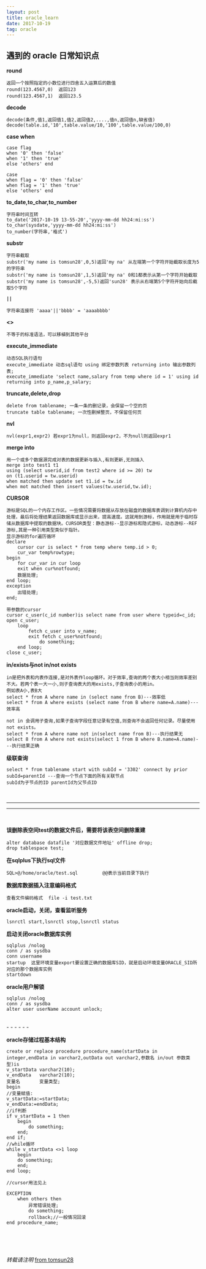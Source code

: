 ```yaml
---
layout: post
title: oracle_learn
date: 2017-10-19
tag: oracle
---
```


## 遇到的 oracle 日常知识点

**round**

	返回一个按照指定的小数位进行四舍五入运算后的数值
	round(123.4567,0)  返回123
	round(123.4567,1)  返回123.5

**decode**

	decode(条件,值1,返回值1,值2,返回值2,....,值n,返回值n,缺省值)
	decode(table.id,'10',table.value/10,'100',table.value/100,0)

**case when**

	case flag
	when '0' then 'false'
	when '1' then 'true'
	else 'others' end
	
	case
	when flag = '0' then 'false'
	when flag = '1' then 'true'
	else 'others' end

**to_date,to_char,to_number**

	字符串时间互转
	to_date('2017-10-19 13-55-20','yyyy-mm-dd hh24:mi:ss')
	to_char(sysdate,'yyyy-mm-dd hh24:mi:ss')
	to_number(字符串,'格式')

**substr**

	字符串截取
	substr('my name is tomsun28',0,5)返回'my na' 从左端第一个字符开始截取长度为5的字符串 
	substr('my name is tomsun28',1,5)返回'my na' 0和1都表示从第一个字符开始截取
	substr('my name is tomsun28',-5,5)返回'sun28' 表示从右端第5个字符开始向后截取5个字符

**`||`**

	字符串连接符 'aaaa'||'bbbb' = 'aaaabbbb'

**<>**

	不等于的标准语法，可以移植到其他平台

**execute_immediate**

	动态SQL执行语句
	execute_immediate 动态sql语句 using 绑定参数列表 returning into 输出参数列表;
	execute_immediate 'select name,salary from temp where id = 1' using id returning into p_name,p_salary;

**truncate,delete,drop**

	delete from tablename; 一条一条的删记录，会保留一个空的页
	truncate table tablename; 一次性删掉整页，不保留任何页

**nvl**

	nvl(expr1,expr2) 若expr1为null，则返回expr2，不为null则返回expr1

**merge into**

	用一个或多个数据源完成对表的数据更新与插入,有则更新,无则插入
	merge into test1 t1
	using (select userid,id from test2 where id >= 20) tw
	on (t1.userid = tw.userid)
	when matched then update set t1.id = tw.id
	when mot matched then insert values(tw.userid,tw.id);

**CURSOR**

	游标是SQL的一个内存工作区。一些情况需要将数据从存放在磁盘的数据库表调到计算机内存中处理，最后将处理结果返回数据库或显示出来，提高速度。这就用到游标，作用就是用于临时存储从数据库中提取的数据块。CURSOR类型：静态游标--显示游标和隐式游标，动态游标--REF游标,其是一种引用类型类似于指针。
	显示游标的for遍历循环
	declare
		cursor cur is select * from temp where temp.id > 0;
		cur_var temp%rowtype;
	begin
		for cur_var in cur loop
		exit when cur%notfound;
		数据处理;
	end loop;
	exception
		出错处理;
	end;
	
	带参数的cursor
	cursor c_user(c_id number)is select name from user where typeid=c_id;
	open c_user;
	    loop
	        fetch c_user into v_name;
	        exit fetch c_user%notfound;
	            do something;
	    end loop;
	close c_user;

**in/exists与not in/not exists**

	in是把外表和内表作连接,是对外表作loop循环。对于效率,查询的两个表大小相当则效率差别不大。若两个表一大一小,则子查询表大的用exists,子查询表小的用in。
	例如表A小,表B大
	select * from A where name in (select name from B)---效率低
	select * from A where exists (select name from B where name=A.name)---效率高  
	
	not in 会调用子查询,如果子查询字段任意记录有空值,则查询不会返回任何记录。尽量使用not exists。
	select * from A where name not in(select name from B)---执行结果无
	select 8 from A where not exists(select 1 from B where B.name=A.name)---执行结果正确

**级联查询**  

	select * from tablename start with subId = '3302' connect by prior subId=parentId ---查询一个节点下面的所有关联节点
	subId为子节点的ID parentId为父节点ID


<br>

- - -
- - -

<br>

**误删除表空间test的数据文件后，需要将该表空间删除重建**

	alter database datafile '对应数据文件地址' offline drop; 
	drop tablespace test;

**在sqlplus下执行sql文件**

	SQL>@/home/oracle/test.sql         @@表示当前目录下执行

**数据库数据插入注意编码格式**

	查看文件编码格式  file -i test.txt

**oracle启动，关闭，查看监听服务**

	lsnrctl start,lsnrctl stop,lsnrctl status

**启动关闭oracle数据库实例**

	sqlplus /nolog
	conn / as sysdba
	conn username
	startup  这里环境变量export要设置正确的数据库SID，就是启动环境变量ORACLE_SID所对应的那个数据库实例
	startdown

**oracle用户解锁**

	sqlplus /nolog
	conn / as sysdba
	alter user userName account unlock;



<br>
- - -
- - -
<br>

**oracle存储过程基本结构**

	create or replace procedure procedure_name(startData in integer,endData in varchar2,outData out varchar2,参数名 in/out 参数类型)is
	v_startData varchar2(10);
	v_endData   varchar2(10);
	变量名       变量类型;
	begin
	//变量赋值:
	v_startData:=startData;
	v_endData:=endData;
	//if判断
	if v_startData = 1 then
	    begin
	        do something;
	    end;
	end if;
	//while循环
	while v_startData <>1 loop
	    begin
	    do something;
	    end;
	end loop;
	
	//cursor用法见上
	
	EXCEPTION
	    when others then
	        异常错误处理;
	        do something;
	        rollback;//一般情况回滚
	end procedure_name;


<br>
<br>
<br>

*转载请注明* [from tomsun28](http://usthe.com)